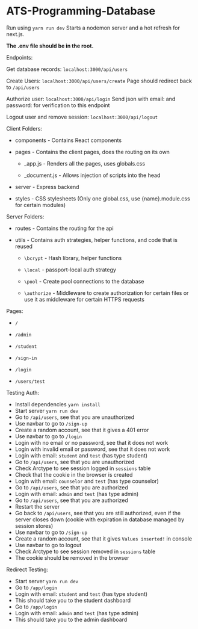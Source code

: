 # ATS-Programming-Database

Run using `yarn run dev`
Starts a nodemon server and a hot refresh for next.js.

**The .env file should be in the root.**

Endpoints:

Get database records:
`localhost:3000/api/users`

Create Users:
`localhost:3000/api/users/create`
Page should redirect back to `/api/users`

Authorize user:
`localhost:3000/api/login`
Send json with email: and password: for verification to this endpoint

Logout user and remove session:
`localhost:3000/api/logout`

Client Folders:

- components - Contains React components

- pages - Contains the client pages, does the routing on its own

  - \_app.js - Renders all the pages, uses globals.css

  - \_document.js - Allows injection of scripts into the head

- server - Express backend

- styles - CSS stylesheets (Only one global.css, use {name}.module.css for certain modules)

Server Folders:

- routes - Contains the routing for the api

- utils - Contains auth strategies, helper functions, and code that is reused

  - `\bcrypt` - Hash library, helper functions

  - `\local` - passport-local auth strategy

  - `\pool` - Create pool connections to the database

  - `\authorize` - Middleware to create authorization for certain files or use it as middleware for certain HTTPS requests

Pages:

- `/`

- `/admin`

- `/student`

- `/sign-in`

- `/login`

- `/users/test`

Testing Auth:

- Install dependencies `yarn install`
- Start server `yarn run dev`
- Go to `/api/users`, see that you are unauthorized
- Use navbar to go to `/sign-up`
- Create a random account, see that it gives a 401 error
- Use navbar to go to `/login`
- Login with no email or no password, see that it does not work
- Login with invalid email or password, see that it does not work
- Login with email: `student` and `test` (has type student)
- Go to `/api/users`, see that you are unauthorized
- Check Arctype to see session logged in `sessions` table
- Check that the cookie in the browser is created
- Login with email: `counselor` and `test` (has type counselor)
- Go to `/api/users`, see that you are authorized
- Login with email: `admin` and `test` (has type admin)
- Go to `/api/users`, see that you are authorized
- Restart the server
- Go back to `/api/users`, see that you are still authorized, even if the server closes down (cookie with expiration in database managed by session stores)
- Use navbar to go to `/sign-up`
- Create a random account, see that it gives `Values inserted!` in console
- Use navbar to go to logout
- Check Arctype to see session removed in `sessions` table
- The cookie should be removed in the browser



Redirect Testing:
  - Start server `yarn run dev`
  - Go to `/app/login`
  - Login with email: `student` and `test` (has type student)
  - This should take you to the student dashboard
  - Go to `/app/login`
  - Login with email: `admin` and `test` (has type admin)
  - This should take you to the admin dashboard
